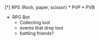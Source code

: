 [*] RPS (Rock, paper, scissor)
    * PVP
    * PVB
* RPG Bot
    * Collecting loot
    * events that drop loot
    * battling friends?